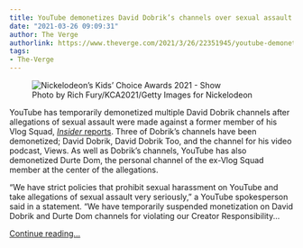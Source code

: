 ```yaml
---
title: YouTube demonetizes David Dobrik’s channels over sexual assault allegations
date: "2021-03-26 09:09:31"
author: The Verge
authorlink: https://www.theverge.com/2021/3/26/22351945/youtube-demonetize-david-dobrik-sexual-assault-allegations
tags:
- The-Verge
---
```

<figure>
      <img alt="Nickelodeon’s Kids’ Choice Awards 2021 - Show" src="https://cdn.vox-cdn.com/thumbor/9Eq-8Dsxzb54lspK9fpO5PmhzDc=/0x0:4485x2990/1310x873/cdn.vox-cdn.com/uploads/chorus_image/image/69029317/1306933980.0.jpg" />
        <figcaption>Photo by Rich Fury/KCA2021/Getty Images for Nickelodeon</figcaption>
    </figure>

  <p id="CgDDdk">YouTube has temporarily demonetized multiple David Dobrik channels after allegations of sexual assault were made against a former member of his Vlog Squad, <a href="https://www.businessinsider.com/youtube-demonetizing-david-dobrik-following-vlog-squad-scandal-2021-3"><em>Insider</em> reports</a>. Three of Dobrik’s channels have been demonetized; David Dobrik, David Dobrik Too, and the channel for his video podcast, Views. As well as Dobrik’s channels, YouTube has also demonetized Durte Dom, the personal channel of the ex-Vlog Squad member at the center of the allegations.</p>
<p id="AfElQl">“We have strict policies that prohibit sexual harassment on YouTube and take allegations of sexual assault very seriously,” a YouTube spokesperson said in a statement. “We have temporarily suspended monetization on David Dobrik and Durte Dom channels for violating our Creator Responsibility...</p>
  <p>
    <a href="https://www.theverge.com/2021/3/26/22351945/youtube-demonetize-david-dobrik-sexual-assault-allegations">Continue reading&hellip;</a>
  </p>